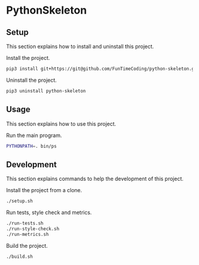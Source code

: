 # PythonSkeleton

## Setup

This section explains how to install and uninstall this project.

Install the project.

```sh
pip3 install git+https://git@github.com/FunTimeCoding/python-skeleton.git#egg=python-skeleton
```

Uninstall the project.

```sh
pip3 uninstall python-skeleton
```


## Usage

This section explains how to use this project.

Run the main program.

```sh
PYTHONPATH=. bin/ps
```


## Development

This section explains commands to help the development of this project.

Install the project from a clone.

```sh
./setup.sh
```

Run tests, style check and metrics.

```sh
./run-tests.sh
./run-style-check.sh
./run-metrics.sh
```

Build the project.

```sh
./build.sh
```
